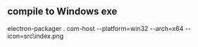 

## compile to Windows exe

electron-packager . com-host --platform=win32 --arch=x64 --icon=src\index.png